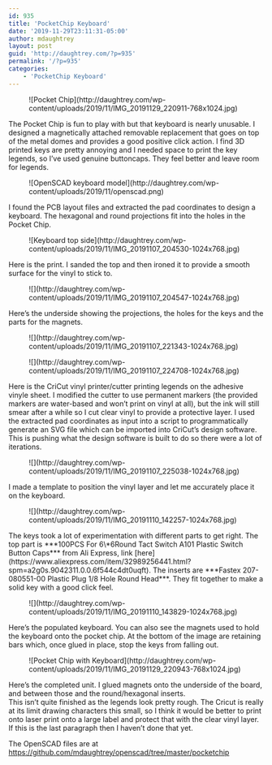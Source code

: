 ```yaml
---
id: 935
title: 'PocketChip Keyboard'
date: '2019-11-29T23:11:31-05:00'
author: mdaughtrey
layout: post
guid: 'http://daughtrey.com/?p=935'
permalink: '/?p=935'
categories:
    - 'PocketChip Keyboard'
---
```


<div class="wp-block-media-text alignwide has-media-on-the-right"><figure class="wp-block-media-text__media">![Pocket Chip](http://daughtrey.com/wp-content/uploads/2019/11/IMG_20191129_220911-768x1024.jpg)</figure><div class="wp-block-media-text__content">The Pocket Chip is fun to play with but that keyboard is nearly unusable. I designed a magnetically attached removable replacement that goes on top of the metal domes and provides a good positive click action. I find 3D printed keys are pretty annoying and I needed space to print the key legends, so I’ve used genuine buttoncaps. They feel better and leave room for legends.

</div></div><div class="wp-block-media-text alignwide has-media-on-the-right"><figure class="wp-block-media-text__media">![OpenSCAD keyboard model](http://daughtrey.com/wp-content/uploads/2019/11/openscad.png)</figure><div class="wp-block-media-text__content">I found the PCB layout files and extracted the pad coordinates to design a keyboard. The hexagonal and round projections fit into the holes in the Pocket Chip.

</div></div><div class="wp-block-media-text alignwide has-media-on-the-right"><figure class="wp-block-media-text__media">![Keyboard top side](http://daughtrey.com/wp-content/uploads/2019/11/IMG_20191107_204530-1024x768.jpg)</figure><div class="wp-block-media-text__content">Here is the print. I sanded the top and then ironed it to provide a smooth surface for the vinyl to stick to.

</div></div><div class="wp-block-media-text alignwide has-media-on-the-right"><figure class="wp-block-media-text__media">![](http://daughtrey.com/wp-content/uploads/2019/11/IMG_20191107_204547-1024x768.jpg)</figure><div class="wp-block-media-text__content">Here’s the underside showing the projections, the holes for the keys and the parts for the magnets.

</div></div><div class="wp-block-group"><div class="wp-block-group__inner-container"><figure class="wp-block-image size-large">![](http://daughtrey.com/wp-content/uploads/2019/11/IMG_20191107_221343-1024x768.jpg)</figure></div></div><figure class="wp-block-image size-large">![](http://daughtrey.com/wp-content/uploads/2019/11/IMG_20191107_224708-1024x768.jpg)</figure>Here is the CriCut vinyl printer/cutter printing legends on the adhesive vinyle sheet. I modified the cutter to use permanent markers (the provided markers are water-based and won’t print on vinyl at all), but the ink will still smear after a while so I cut clear vinyl to provide a protective layer. I used the extracted pad coordinates as input into a script to programmatically generate an SVG file which can be imported into CriCut’s design software. This is pushing what the design software is built to do so there were a lot of iterations.

<div class="wp-block-media-text alignwide has-media-on-the-right"><figure class="wp-block-media-text__media">![](http://daughtrey.com/wp-content/uploads/2019/11/IMG_20191107_225038-1024x768.jpg)</figure><div class="wp-block-media-text__content">I made a template to position the vinyl layer and let me accurately place it on the keyboard.

</div></div><div class="wp-block-media-text alignwide has-media-on-the-right"><figure class="wp-block-media-text__media">![](http://daughtrey.com/wp-content/uploads/2019/11/IMG_20191110_142257-1024x768.jpg)</figure><div class="wp-block-media-text__content">The keys took a lot of experimentation with different parts to get right. The top part is ***100PCS For 6\*6Round Tact Switch A101 Plastic Switch Button Caps*** from Ali Express, link [here](https://www.aliexpress.com/item/32989256441.html?spm=a2g0s.9042311.0.0.6f544c4dt0uqft). The inserts are ***Fastex 207-080551-00 Plastic Plug 1/8 Hole Round Head***. They fit together to make a solid key with a good click feel.

</div></div><div class="wp-block-media-text alignwide has-media-on-the-right"><figure class="wp-block-media-text__media">![](http://daughtrey.com/wp-content/uploads/2019/11/IMG_20191110_143829-1024x768.jpg)</figure><div class="wp-block-media-text__content">Here’s the populated keyboard. You can also see the magnets used to hold the keyboard onto the pocket chip. At the bottom of the image are retaining bars which, once glued in place, stop the keys from falling out.

</div></div><div class="wp-block-media-text alignwide has-media-on-the-right"><figure class="wp-block-media-text__media">![Pocket Chip with Keyboard](http://daughtrey.com/wp-content/uploads/2019/11/IMG_20191129_220943-768x1024.jpg)</figure><div class="wp-block-media-text__content">Here’s the completed unit. I glued magnets onto the underside of the board, and between those and the round/hexagonal inserts.

</div></div>This isn’t quite finished as the legends look pretty rough. The Cricut is really at its limit drawing characters this small, so I think it would be better to print onto laser print onto a large label and protect that with the clear vinyl layer. If this is the last paragraph then I haven’t done that yet.

The OpenSCAD files are at <https://github.com/mdaughtrey/openscad/tree/master/pocketchip>